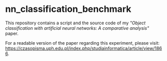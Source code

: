 # nn_classification_benchmark

This repository contains a script and the source code of my *"Object classification with artificial neural networks: A comparative analysis"* paper.

For a readable version of the paper regarding this experiment, please visit: https://czasopisma.uph.edu.pl/index.php/studiainformatica/article/view/1866.

